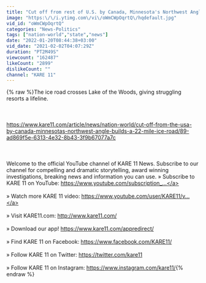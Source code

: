 ```yaml
---
title: "Cut off from rest of U.S. by Canada, Minnesota's Northwest Angle builds a 22-mile ice road"
image: "https:\/\/i.ytimg.com\/vi\/oWmCWpOqrtQ\/hqdefault.jpg"
vid_id: "oWmCWpOqrtQ"
categories: "News-Politics"
tags: ["nation-world","state","news"]
date: "2022-01-20T08:44:38+03:00"
vid_date: "2021-02-02T04:07:29Z"
duration: "PT2M49S"
viewcount: "162487"
likeCount: "2899"
dislikeCount: ""
channel: "KARE 11"
---
```

{% raw %}The ice road crosses Lake of the Woods, giving struggling resorts a lifeline.<br /><br /><br /><br /><a rel="nofollow" target="blank" href="https://www.kare11.com/article/news/nation-world/cut-off-from-the-usa-by-canada-minnesotas-northwest-angle-builds-a-22-mile-ice-road/89-ad869f5e-6313-4e32-8b43-3f9b67077a7c">https://www.kare11.com/article/news/nation-world/cut-off-from-the-usa-by-canada-minnesotas-northwest-angle-builds-a-22-mile-ice-road/89-ad869f5e-6313-4e32-8b43-3f9b67077a7c</a><br /><br /><br /><br />Welcome to the official YouTube channel of KARE 11 News. Subscribe to our channel for compelling and dramatic storytelling, award winning investigations, breaking news and information you can use. » Subscribe to KARE 11 on YouTube: <a rel="nofollow" target="blank" href="https://www.youtube.com/subscription_...">https://www.youtube.com/subscription_...</a><br /><br />» Watch more KARE 11 video: <a rel="nofollow" target="blank" href="https://www.youtube.com/user/KARE11/v...">https://www.youtube.com/user/KARE11/v...</a><br /><br />» Visit KARE11.com: <a rel="nofollow" target="blank" href="http://www.kare11.com/">http://www.kare11.com/</a><br /><br />» Download our app! <a rel="nofollow" target="blank" href="https://www.kare11.com/appredirect/">https://www.kare11.com/appredirect/</a><br /><br />» Find KARE 11 on Facebook: <a rel="nofollow" target="blank" href="https://www.facebook.com/KARE11/">https://www.facebook.com/KARE11/</a><br /><br />» Follow KARE 11 on Twitter: <a rel="nofollow" target="blank" href="https://twitter.com/kare11">https://twitter.com/kare11</a><br /><br />» Follow KARE 11 on Instagram: <a rel="nofollow" target="blank" href="https://www.instagram.com/kare11/">https://www.instagram.com/kare11/</a>{% endraw %}
